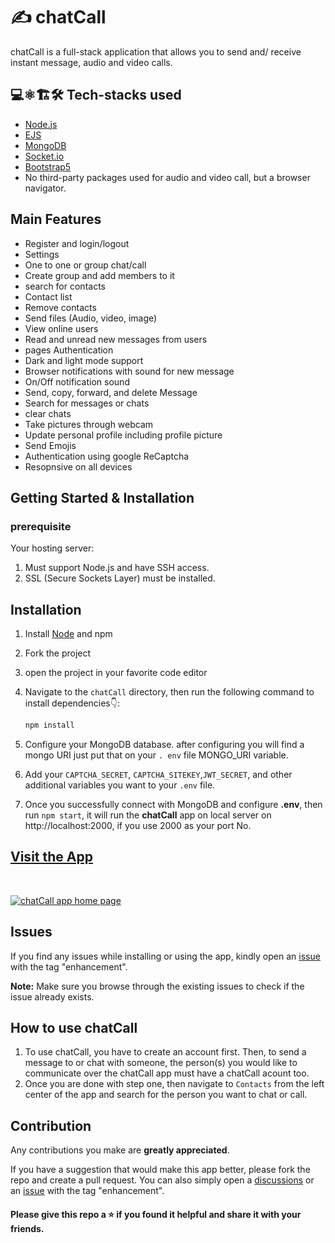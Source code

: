 # ✍️ chatCall

chatCall is a full-stack application that allows you to send and/ receive instant
message, audio and video calls.

## 💻⚛️🏗️🛠️ Tech-stacks used

- [Node.js](https://nodejs.org/en)
- [EJS](https://ejs.co/)
- [MongoDB](https://www.mongodb.com/)
- [Socket.io](https://socket.io/)
- [Bootstrap5](https://getbootstrap.com/)
- No third-party packages used for audio and video call, but a browser navigator.

## Main Features

- Register and login/logout
- Settings
- One to one or group chat/call
- Create group and add members to it
- search for contacts
- Contact list
- Remove contacts
- Send files (Audio, video, image)
- View online users
- Read and unread new messages from users
- pages Authentication
- Dark and light mode support
- Browser notifications with sound for new message
- On/Off notification sound
- Send, copy, forward, and delete Message
- Search for messages or chats
- clear chats
- Take pictures through webcam
- Update personal profile including profile picture
- Send Emojis
- Authentication using google ReCaptcha
- Resopnsive on all devices

## Getting Started & Installation

### prerequisite

Your hosting server:

1. Must support Node.js and have SSH access.
2. SSL (Secure Sockets Layer) must be installed.

## Installation

1. Install [Node](https://nodejs.org/en/) and npm
2. Fork the project
3. open the project in your favorite code editor
4. Navigate to the `chatCall` directory, then run the following command to install dependencies👇:

   ```bash
   npm install
   ```

5. Configure your MongoDB database. after configuring you will find a mongo URI just put that on your `. env` file MONGO_URI variable.
6. Add your `CAPTCHA_SECRET`, `CAPTCHA_SITEKEY`,`JWT_SECRET`, and other additional variables you want to your `.env` file.
7. Once you successfully connect with MongoDB and configure **.env**, then run `npm start`, it will run the **chatCall** app on local server on http://localhost:2000, if you use 2000 as your port No.

## [Visit the App](https://chatcall.onrender.com/)

<br>

<a href="https://full-stack-chatCall.vercel.app/" target="_blank"><img src="https://i.imgur.com/dHk35tJ.png" alt="chatCall app home page"> </a>

## Issues

If you find any issues while installing or using the app, kindly open an [issue](https://github.com/Aklilu-Mandefro/chatCall/issues) with the tag "enhancement".

**Note:** Make sure you browse through the existing issues to check if the issue already exists.<br>

## How to use chatCall

1. To use chatCall, you have to create an account first. Then, to send a message to or chat with someone, the person(s) you would like to communicate over the chatCall app must have a chatCall acount too.
2. Once you are done with step one, then navigate to `Contacts` from the left center of the app and search for the person you want to chat or call.

## Contribution

Any contributions you make are **greatly appreciated**.

If you have a suggestion that would make this app better, please fork the repo and
create a pull request. You can also simply open a [discussions](https://github.com/Aklilu-Mandefro/chatCall/discussions/) or an [issue](https://github.com/Aklilu-Mandefro/chatCall/issues) with the tag "enhancement".

#### Please give this repo a ⭐ if you found it helpful and share it with your friends.
